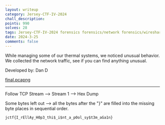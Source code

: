 ```yaml
---
layout: writeup
category: Jersey-CTF-IV-2024
chall_description:
points: 990
solves: 28
tags: Jersey-CTF-IV-2024 forensics forensics/network forensics/wireshark forensics/tcp forensics/modbus
date: 2024-3-25
comments: false
---
```


While managing some of our thermal systems, we noticed unusual behavior. We collected the network traffic, see if you can find anything unusual.  

Developed by: Dan D  

[final.pcapng](https://github.com/Nightxade/ctf-writeups/blob/master/assets/CTFs/Jersey-CTF-IV-2024/final.pcapng)  

---

Follow TCP Stream --> Stream 1 --> Hex Dump  

Some bytes left out --> all the bytes after the "}" are filled into the missing byte places in sequential order.  

    jctf{I_rEllAy_H0p3_thi$_i$nt_a_p0ol_sy$t3m_aGa1n}